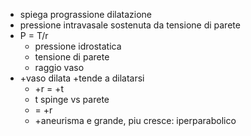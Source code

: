 - spiega prograssione dilatazione
- pressione intravasale sostenuta da tensione di parete
- P = T/r
	- pressione idrostatica
	- tensione di parete
	- raggio vaso
- +vaso dilata +tende a dilatarsi
	- +r = +t
	- t spinge vs parete
	- = +r
	- +aneurisma e grande, piu cresce: iperparabolico